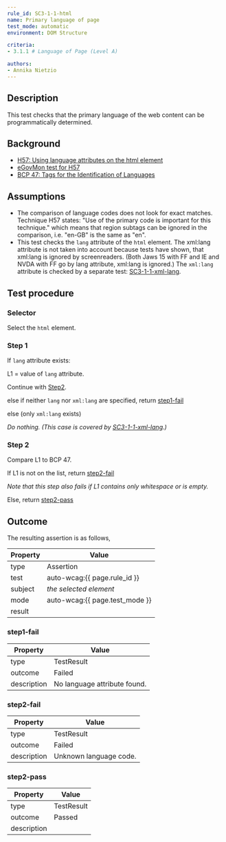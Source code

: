 ```yaml
---
rule_id: SC3-1-1-html
name: Primary language of page
test_mode: automatic
environment: DOM Structure

criteria:
- 3.1.1 # Language of Page (Level A)

authors:
- Annika Nietzio
---
```


## Description

This test checks that the primary language of the web content can be programmatically determined.

## Background

- [H57: Using language attributes on the html element](http://www.w3.org/TR/2014/NOTE-WCAG20-TECHS-20140408/H57)
- [eGovMon test for H57](http://wiki.egovmon.no/wiki/SC3.1.1#Element_html)
- [BCP 47: Tags for the Identification of Languages](http://www.rfc-editor.org/rfc/bcp/bcp47.txt)

## Assumptions

- The comparison of language codes does not look for exact matches. Technique H57 states: "Use of the primary code is important for this technique." which means that region subtags can be ignored in the comparison, i.e. "en-GB" is the same as "en".
- This test checks the `lang` attribute of the `html` element. The xml:lang attribute is not taken into account because tests have shown, that xml:lang is ignored by screenreaders. (Both Jaws 15 with FF and IE and NVDA with FF go by lang attribute, xml:lang is ignored.) The `xml:lang` attribute is checked by a separate test: [SC3-1-1-xml-lang](SC3-1-1-xml-lang.html).

## Test procedure

### Selector

Select the `html` element.

### Step 1

If `lang` attribute exists:

L1 = value of `lang` attribute.

Continue with [Step2](#step-2).

else if neither `lang` nor `xml:lang` are specified, return [step1-fail](#step1-fail)

else (only `xml:lang` exists)

*Do nothing. (This case is covered by [SC3-1-1-xml-lang](SC3-1-1-xml-lang.html).)*

### Step 2

Compare L1 to BCP 47.

If L1 is not on the list, return [step2-fail](#step2-fail)

*Note that this step also fails if L1 contains only whitespace or is empty.*

Else, return [step2-pass](#step2-pass)

## Outcome

The resulting assertion is as follows,

| Property | Value
|----------|----------
| type     | Assertion
| test     | auto-wcag:{{ page.rule_id }}
| subject  | *the selected element*
| mode     | auto-wcag:{{ page.test_mode }}
| result   | <One TestResult from below>

### step1-fail

| Property    | Value
|-------------|----------
| type        | TestResult
| outcome     | Failed
| description | No language attribute found.

### step2-fail

| Property    | Value
|-------------|----------
| type        | TestResult
| outcome     | Failed
| description | Unknown language code.

### step2-pass

| Property    | Value
|-------------|----------
| type        | TestResult
| outcome     | Passed
| description |
